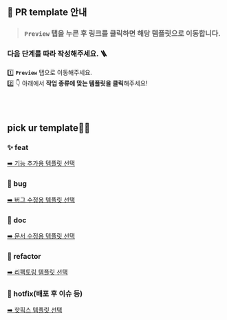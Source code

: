 ## 🔖 PR template 안내

> ### `Preview` 탭을 누른 후 링크를 클릭하면 해당 템플릿으로 이동합니다. 

### 다음 단계를 따라 작성해주세요. 🪜 </br>
1️⃣ **`Preview`** 탭으로 이동해주세요. </br>
2️⃣ 👇 아래에서 **작업 종류에 맞는 템플릿을 클릭**해주세요!
</br>

</br></br>

## pick ur template🤏🏻
### ✨ feat
[➡️ 기능 추가용 템플릿 선택](?expand=1&template=feature.md)

### 🐞 bug
[➡️ 버그 수정용 템플릿 선택](?expand=1&template=bugfix.md)

### 📃 doc
[➡️ 문서 수정용 템플릿 선택](?expand=1&template=docs.md)

### 🔄 refactor
[➡️ 리팩토링 템플릿 선택](?expand=1&template=refactor.md)

### 🚨 hotfix(배포 후 이슈 등)
[➡️ 핫픽스 템플릿 선택](?expand=1&template=hotfix.md)

</br></br></br>
